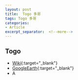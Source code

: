 ```yaml
---
layout: post
title:  Togo 多哥
tags: Togo 多哥 
categories:
- Article
excerpt_separator:  <!--more-->
---
```

## Togo 
- [Wiki](https://zh.wikipedia.org/w/index.php?search=Togo "Wiki"){:target="_blank"} 
- [GoogleEarth](https://earth.google.com/web/search/Togo "GoogleEarth"){:target="_blank"} 
- A 

